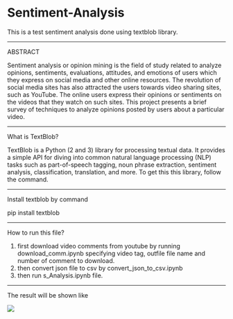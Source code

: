 # Sentiment-Analysis
This is a test sentiment analysis done using textblob library.

-------------------------
ABSTRACT

Sentiment analysis or opinion mining is the field of study related to analyze opinions, sentiments, evaluations, attitudes, and emotions of users which they express on social media and other online resources. The revolution of social media sites has also attracted the users towards video sharing sites, such as YouTube. The online users express their opinions or sentiments on the videos that they watch on such sites. This project presents a brief survey of techniques to analyze opinions posted by users about a particular video.

-------------------------
What is TextBlob?

TextBlob is a Python (2 and 3) library for processing textual data. It provides a simple API for diving into common natural language processing (NLP) tasks such as part-of-speech tagging, noun phrase extraction, sentiment analysis, classification, translation, and more. To get this this library, follow the command.

-------------------------
Install textblob by command

pip install textblob

-------------------------
How to run this file?
1) first download video comments from youtube by running download_comm.ipynb specifying video tag, outfile file name and number of comment to download.
2) then convert json file to csv by convert_json_to_csv.ipynb
3) then run s_Analysis.ipynb file.

--------------------------
The result will be shown like

![](Pic/filename%20final.png)
